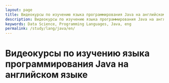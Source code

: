 ```yaml
---
layout: page
title: Видеокурсы по изучению языка программирования Java на английском языке
description: Видеокурсы по изучению языка программирования Java на английском языке
keywords: Data Science, Programming Languages, Java, eng
permalink: /study/lang/java/en/
---
```


# Видеокурсы по изучению языка программирования Java на английском языке
